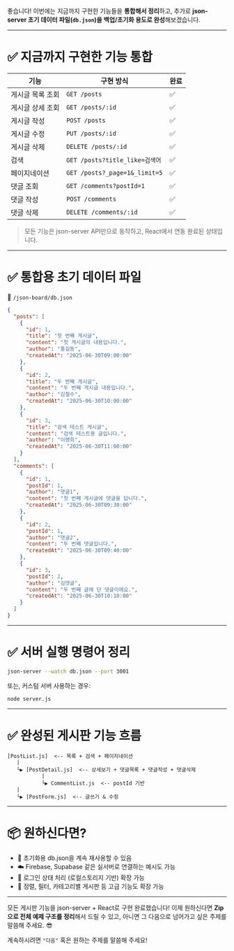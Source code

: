 좋습니다! 이번에는 지금까지 구현한 기능들을 **통합해서 정리**하고, 추가로 **json-server 초기 데이터 파일(`db.json`)을 백업/초기화 용도로 완성**해보겠습니다.

---

# ✅ 지금까지 구현한 기능 통합

| 기능        | 구현 방식                         | 완료 |
| --------- | ----------------------------- | -- |
| 게시글 목록 조회 | `GET /posts`                  | ✅  |
| 게시글 상세 조회 | `GET /posts/:id`              | ✅  |
| 게시글 작성    | `POST /posts`                 | ✅  |
| 게시글 수정    | `PUT /posts/:id`              | ✅  |
| 게시글 삭제    | `DELETE /posts/:id`           | ✅  |
| 검색        | `GET /posts?title_like=검색어`   | ✅  |
| 페이지네이션    | `GET /posts?_page=1&_limit=5` | ✅  |
| 댓글 조회     | `GET /comments?postId=1`      | ✅  |
| 댓글 작성     | `POST /comments`              | ✅  |
| 댓글 삭제     | `DELETE /comments/:id`        | ✅  |

> 모든 기능은 json-server API만으로 동작하고, React에서 연동 완료된 상태입니다.

---

# ✅ 통합용 초기 데이터 파일

📄 `/json-board/db.json`

```json
{
  "posts": [
    {
      "id": 1,
      "title": "첫 번째 게시글",
      "content": "첫 게시글의 내용입니다.",
      "author": "홍길동",
      "createdAt": "2025-06-30T09:00:00"
    },
    {
      "id": 2,
      "title": "두 번째 게시글",
      "content": "두 번째 게시글 내용입니다.",
      "author": "김철수",
      "createdAt": "2025-06-30T10:00:00"
    },
    {
      "id": 3,
      "title": "검색 테스트 게시글",
      "content": "검색 테스트용 글입니다.",
      "author": "이영희",
      "createdAt": "2025-06-30T11:00:00"
    }
  ],
  "comments": [
    {
      "id": 1,
      "postId": 1,
      "author": "댓글1",
      "content": "첫 번째 게시글에 댓글을 답니다.",
      "createdAt": "2025-06-30T09:30:00"
    },
    {
      "id": 2,
      "postId": 1,
      "author": "댓글2",
      "content": "두 번째 댓글입니다.",
      "createdAt": "2025-06-30T09:40:00"
    },
    {
      "id": 3,
      "postId": 2,
      "author": "김댓글",
      "content": "두 번째 글에 단 댓글이에요.",
      "createdAt": "2025-06-30T10:10:00"
    }
  ]
}
```

---

# ✅ 서버 실행 명령어 정리

```bash
json-server --watch db.json --port 3001
```

또는, 커스텀 서버 사용하는 경우:

```bash
node server.js
```

---

# ✅ 완성된 게시판 기능 흐름

```plaintext
[PostList.js]  <-- 목록 + 검색 + 페이지네이션
   |
   └▶ [PostDetail.js]  <-- 상세보기 + 댓글목록 + 댓글작성 + 댓글삭제
           |
           └▶ CommentList.js  <-- postId 기반
   |
   └▶ [PostForm.js]  <-- 글쓰기 & 수정
```

---

# 📦 원하신다면?

* 🔄 초기화용 db.json을 계속 재사용할 수 있음
* ☁️ Firebase, Supabase 같은 실서버로 연결하는 예시도 가능
* 🔐 로그인 상태 처리 (로컬스토리지 기반) 확장 가능
* 📝 정렬, 필터, 카테고리별 게시판 등 고급 기능도 확장 가능

---

모든 게시판 기능을 json-server + React로 구현 완료했습니다!
이제 원하신다면 **Zip으로 전체 예제 구조를 정리**해서 드릴 수 있고,
아니면 그 다음으로 넘어가고 싶은 주제를 말씀해 주세요. 😎

계속하시려면 `"다음"` 혹은 원하는 주제를 말씀해 주세요!
